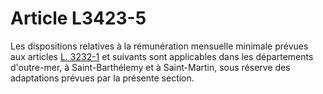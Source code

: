 # Article L3423-5

Les dispositions relatives à la rémunération mensuelle minimale prévues aux articles [L. 3232-1][1] et suivants sont applicables dans les départements d'outre-mer, à Saint-Barthélemy et à Saint-Martin, sous réserve des adaptations prévues par la présente section.

 [1]: /affichCodeArticle.do?cidTexte=LEGITEXT000006072050&idArticle=LEGIARTI000006902844&dateTexte=&categorieLien=cid